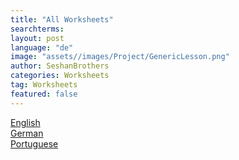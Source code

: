 ```yaml
---
title: "All Worksheets"
searchterms: 
layout: post
language: "de"
image: "assets//images/Project/GenericLesson.png"
author: SeshanBrothers
categories: Worksheets
tag: Worksheets
featured: false
---
```


<a href="/translations/en-us/Worksheets/AllWorksheets.pdf">English</a>
<br>
<a href="/translations/de/Worksheets/AllWorksheets.pdf">German</a>
<br>
<a href="/translations/pt-br/Worksheets/AllWorksheets.pdf">Portuguese</a>
